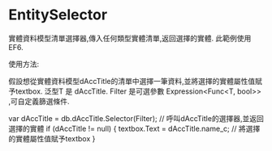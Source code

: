 # EntitySelector
實體資料模型清單選擇器,傳入任何類型實體清單,返回選擇的實體.
此範例使用EF6.

使用方法:

假設想從實體資料模型dAccTitle的清單中選擇一筆資料,並將選擇的實體屬性值賦予textbox.
泛型T 是 dAccTitle.
Filter 是可選參數 Expression<Func<T, bool>> ,可自定義篩選條件.

var dAccTitle = db.dAccTitle.Selector(Filter);  //  呼叫dAccTitle的選擇器,並返回選擇的實體
if (dAccTitle != null)
{
    textbox.Text = dAccTitle.name_c;            //  將選擇的實體屬性值賦予textbox
}
